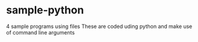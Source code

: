 sample-python
=============

4 sample programs using files
These are coded uding python and make use of command line arguments
